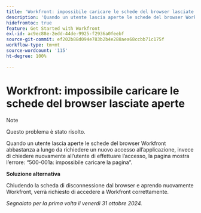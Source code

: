 ```yaml
---
title: 'Workfront: impossibile caricare le schede del browser lasciate aperte'
description: 'Quando un utente lascia aperte le schede del browser Workfront abbastanza a lungo da richiedere un nuovo accesso all’applicazione, invece di chiedere nuovamente all’utente di effettuare l’accesso, la pagina mostra l’errore: “500-001a: impossibile caricare la pagina”.'
hidefromtoc: true
feature: Get Started with Workfront
exl-id: ac9ec88e-2edd-44de-9925-f2936a0feebf
source-git-commit: ef202b88d094e783b2b4e288aea68ccbb71c175f
workflow-type: tm+mt
source-wordcount: '115'
ht-degree: 100%

---
```


# Workfront: impossibile caricare le schede del browser lasciate aperte

>[!NOTE]
>
>Questo problema è stato risolto.

Quando un utente lascia aperte le schede del browser Workfront abbastanza a lungo da richiedere un nuovo accesso all’applicazione, invece di chiedere nuovamente all’utente di effettuare l’accesso, la pagina mostra l’errore: “500-001a: impossibile caricare la pagina”.

**Soluzione alternativa**

Chiudendo la scheda di disconnessione dal browser e aprendo nuovamente Workfront, verrà richiesto di accedere a Workfront correttamente.

_Segnalato per la prima volta il venerdì 31 ottobre 2024._
